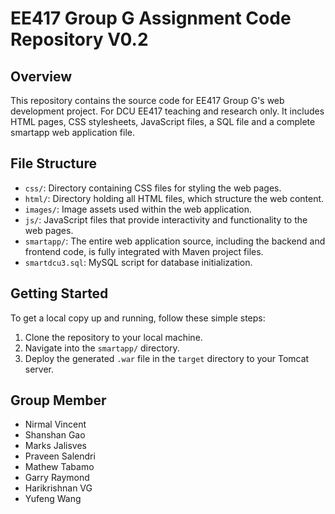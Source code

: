 # EE417 Group G Assignment Code Repository V0.2

## Overview
This repository contains the source code for EE417 Group G's web development project. For DCU EE417 teaching and research only. It includes HTML pages, CSS stylesheets, JavaScript files, a SQL file and a complete smartapp web application file.

## File Structure
- `css/`: Directory containing CSS files for styling the web pages.
- `html/`: Directory holding all HTML files, which structure the web content.
- `images/`: Image assets used within the web application.
- `js/`: JavaScript files that provide interactivity and functionality to the web pages.
- `smartapp/`: The entire web application source, including the backend and frontend code, is fully integrated with Maven project files.
- `smartdcu3.sql`: MySQL script for database initialization.

## Getting Started
To get a local copy up and running, follow these simple steps:
1. Clone the repository to your local machine.
2. Navigate into the `smartapp/` directory.
3. Deploy the generated `.war` file in the `target` directory to your Tomcat server.

## Group Member
- Nirmal Vincent 
- Shanshan Gao
- Marks Jalisves 
- Praveen Salendri
- Mathew Tabamo 
- Garry Raymond
- Harikrishnan VG
- Yufeng Wang
